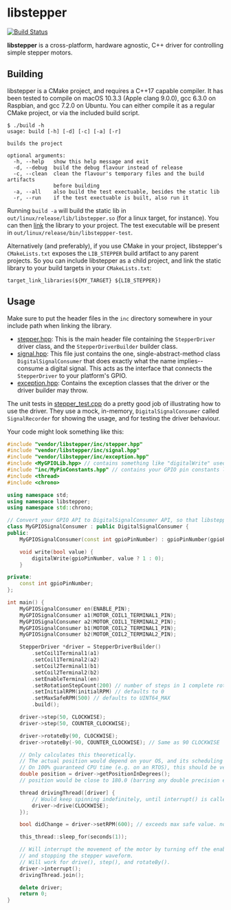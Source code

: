 # libstepper

[![Build Status](https://travis-ci.org/udeyrishi/libstepper.svg?branch=master)](https://travis-ci.org/udeyrishi/libstepper)

**libstepper** is a cross-platform, hardware agnostic, C++ driver for controlling simple stepper motors. 


## Building

libstepper is a CMake project, and requires a C++17 capable compiler. It has been tested to compile on macOS 10.3.3 (Apple clang 9.0.0), gcc 6.3.0 on Raspbian, and gcc 7.2.0 on Ubuntu. You can either compile it as a regular CMake project, or via the included build script.

```
$ ./build -h
usage: build [-h] [-d] [-c] [-a] [-r]

builds the project

optional arguments:
  -h, --help   show this help message and exit
  -d, --debug  build the debug flavour instead of release
  -c, --clean  clean the flavour's temporary files and the build artifacts
               before building
  -a, --all    also build the test exectuable, besides the static lib
  -r, --run    if the test exectuable is built, also run it
```

Running `build -a` will build the static lib in `out/linux/release/lib/libstepper.so` (for a linux target, for instance). You can then [link](https://stackoverflow.com/a/1705972) the library to your project. The test executable will be present in `out/linux/release/bin/libsteppper-test`.

Alternatively (and preferably), if you use CMake in your project, libstepper's `CMakeLists.txt` exposes the `LIB_STEPPER` build artifact to any parent projects. So you can include libstepper as a child project, and link the static library to your build targets in your `CMakeLists.txt`:

```
target_link_libraries(${MY_TARGET} ${LIB_STEPPER})
```

## Usage

Make sure to put the header files in the `inc` directory somewhere in your include path when linking the library.

* [stepper.hpp]: This is the main header file containing the `StepperDriver` driver class, and the `StepperDriverBuilder` builder class.
* [signal.hpp]: This file just contains the one, single-abstract-method class `DigitalSignalConsumer` that does exactly what the name implies--consume a digital signal. This acts as the interface that connects the `StepperDriver` to your platform's GPIO.
* [exception.hpp]: Contains the exception classes that the driver or the driver builder may throw.

The unit tests in [stepper_test.cpp] do a pretty good job of illustrating how to use the driver. They use a mock, in-memory, `DigitalSignalConsumer` called `SignalRecorder` for showing the usage, and for testing the driver behaviour. 

Your code might look something like this:

```cpp
#include "vendor/libstepper/inc/stepper.hpp"
#include "vendor/libstepper/inc/signal.hpp"
#include "vendor/libstepper/inc/exception.hpp"
#include <MyGPIOLib.hpp> // contains something like "digitalWrite" used below
#include "inc/MyPinConstants.hpp" // contains your GPIO pin constants like the ones used below
#include <thread>
#include <chrono>

using namespace std;
using namespace libstepper;
using namespace std::chrono;

// Convert your GPIO API to DigitalSignalConsumer API, so that libstepper can interface with it
class MyGPIOSignalConsumer : public DigitalSignalConsumer {
public:
    MyGPIOSignalConsumer(const int gpioPinNumber) : gpioPinNumber(gpioPinNumber) {}

    void write(bool value) {
        digitalWrite(gpioPinNumber, value ? 1 : 0);
    }

private:
    const int gpioPinNumber;
};

int main() {
    MyGPIOSignalConsumer en(ENABLE_PIN);
    MyGPIOSignalConsumer a1(MOTOR_COIL1_TERMINAL1_PIN);
    MyGPIOSignalConsumer a2(MOTOR_COIL1_TERMINAL2_PIN);
    MyGPIOSignalConsumer b1(MOTOR_COIL2_TERMINAL1_PIN);
    MyGPIOSignalConsumer b2(MOTOR_COIL2_TERMINAL2_PIN);

    StepperDriver *driver = StepperDriverBuilder()
        .setCoil1Terminal1(a1)
        .setCoil1Terminal2(a2)
        .setCoil2Terminal1(b1)
        .setCoil2Terminal2(b2)
        .setEnableTerminal(en)
        .setRotationStepCount(200) // number of steps in 1 complete rotation for your stepper
        .setInitialRPM(initialRPM) // defaults to 0
        .setMaxSafeRPM(500) // defaults to UINT64_MAX
        .build();

    driver->step(50, CLOCKWISE);
    driver->step(50, COUNTER_CLOCKWISE);

    driver->rotateBy(90, CLOCKWISE);
    driver->rotateBy(-90, COUNTER_CLOCKWISE); // Same as 90 CLOCKWISE

    // Only calculates this theoretically.
    // The actual position would depend on your OS, and its scheduling policies.
    // On 100% guaranteed CPU time (e.g. on an RTOS), this should be very close to the real position.
    double position = driver->getPositionInDegrees();
    // position would be close to 180.0 (barring any double precision errors).

    thread drivingThread([driver] {
        // Would keep spinning indefinitely, until interrupt() is called from any thread.
        driver->drive(CLOCKWISE);
    });

    bool didChange = driver->setRPM(600); // exceeds max safe value. no-op. didChange == false

    this_thread::sleep_for(seconds(1));

    // Will interrupt the movement of the motor by turning off the enable pin, 
    // and stopping the stepper waveform. 
    // Will work for drive(), step(), and rotateBy().
    driver->interrupt();
    drivingThread.join();

    delete driver;
    return 0;
}
```

[stepper.hpp]: ./inc/stepper.hpp
[signal.hpp]: ./inc/signal.hpp
[exception.hpp]: ./inc/exception.hpp
[stepper_test.cpp]: ./test/stepper_test.cpp
